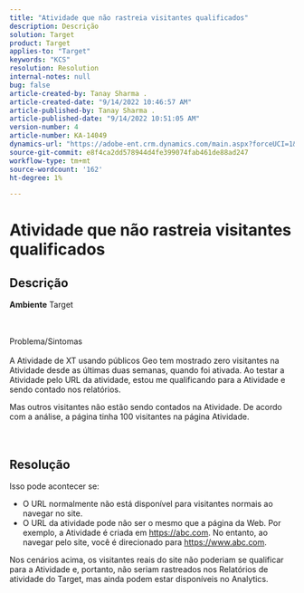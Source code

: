```yaml
---
title: "Atividade que não rastreia visitantes qualificados"
description: Descrição
solution: Target
product: Target
applies-to: "Target"
keywords: "KCS"
resolution: Resolution
internal-notes: null
bug: false
article-created-by: Tanay Sharma .
article-created-date: "9/14/2022 10:46:57 AM"
article-published-by: Tanay Sharma .
article-published-date: "9/14/2022 10:51:05 AM"
version-number: 4
article-number: KA-14049
dynamics-url: "https://adobe-ent.crm.dynamics.com/main.aspx?forceUCI=1&pagetype=entityrecord&etn=knowledgearticle&id=eb27b88a-1a34-ed11-9db1-002248086735"
source-git-commit: e8f4ca2dd578944d4fe399074fab461de88ad247
workflow-type: tm+mt
source-wordcount: '162'
ht-degree: 1%

---
```


# Atividade que não rastreia visitantes qualificados

## Descrição

<b>Ambiente</b>
Target


<br><br>Problema/Sintomas<br><br>
A Atividade de XT usando públicos Geo tem mostrado zero visitantes na Atividade desde as últimas duas semanas, quando foi ativada. Ao testar a Atividade pelo URL da atividade, estou me qualificando para a Atividade e sendo contado nos relatórios.



Mas outros visitantes não estão sendo contados na Atividade. De acordo com a análise, a página tinha 100 visitantes na página Atividade.
<br><br> <br>

## Resolução


Isso pode acontecer se:

- O URL normalmente não está disponível para visitantes normais ao navegar no site.
- O URL da atividade pode não ser o mesmo que a página da Web. Por exemplo, a Atividade é criada em https://abc.com. No entanto, ao navegar pelo site, você é direcionado para https://www.abc.com.


Nos cenários acima, os visitantes reais do site não poderiam se qualificar para a Atividade e, portanto, não seriam rastreados nos Relatórios de atividade do Target, mas ainda podem estar disponíveis no Analytics.
